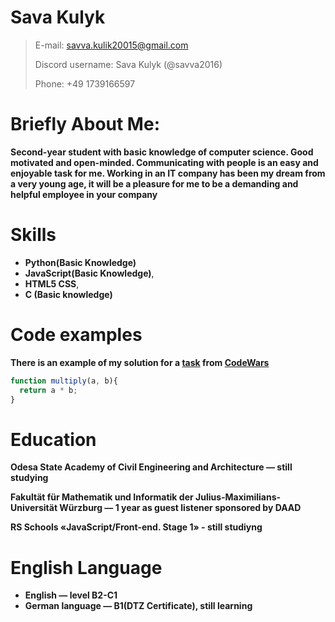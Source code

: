 # Sava Kulyk
> E-mail: [savva.kulik20015@gmail.com](savva.kulik20015@gmail.com)
> 
>Discord username: Sava Kulyk (@savva2016)
> 
> Phone: +49 1739166597


# Briefly About Me:
**Second-year student with basic knowledge of computer science. Good motivated and open-minded.
Communicating with people is an easy and enjoyable task for me. Working in an IT company has been my
dream from a very young age, it will be a pleasure for me to be a demanding and helpful employee in your
company**

# Skills
- **Python(Basic Knowledge)**
- **JavaScript(Basic Knowledge)**, 
- **HTML5 CSS**, 
- **C (Basic knowledge)**


# Code examples
**There is an example of my solution for a [task](https://www.codewars.com/kata/50654ddff44f800200000004/javascript) from [CodeWars](https://www.codewars.com/)**

```js
function multiply(a, b){
  return a * b;
}
```

# Education
**Odesa State Academy of Civil Engineering and Architecture — still studying**

**Fakultät für Mathematik und Informatik der Julius-Maximilians-Universität Würzburg — 1 year as guest
listener sponsored by DAAD**

**RS Schools «JavaScript/Front-end. Stage 1» - still studiyng**

# English Language
- **English — level B2-C1**
- **German language — B1(DTZ Certificate), still learning**



